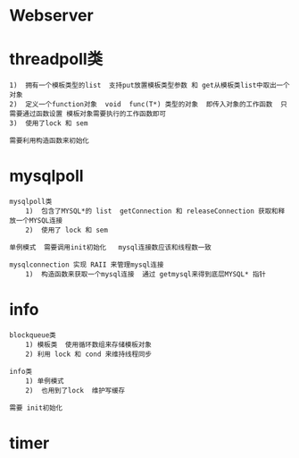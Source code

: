 # Webserver

# threadpoll类
    1)  拥有一个模板类型的list  支持put放置模板类型参数 和 get从模板类list中取出一个对象
    2)  定义一个function对象  void  func(T*) 类型的对象  即传入对象的工作函数  只需要通过函数设置 模板对象需要执行的工作函数即可
    3)  使用了lock 和 sem

    需要利用构造函数来初始化


# mysqlpoll 
    mysqlpoll类
        1)  包含了MYSQL*的 list  getConnection 和 releaseConnection 获取和释放一个MYSQL连接
        2)  使用了 lock 和 sem

    单例模式  需要调用init初始化   mysql连接数应该和线程数一致

    mysqlconnection 实现 RAII 来管理mysql连接
        1)  构造函数来获取一个mysql连接  通过 getmysql来得到底层MYSQL* 指针
        


# info
    blockqueue类
        1) 模板类  使用循环数组来存储模板对象 
        2) 利用 lock 和 cond 来维持线程同步

    info类
        1) 单例模式
        2)  也用到了lock  维护写缓存

    需要 init初始化


# timer
    